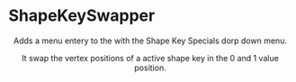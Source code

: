
# ShapeKeySwapper
<div align="center">
 <p>Adds a menu entery to the with the Shape Key Specials dorp down menu.
<p>It swap the vertex positions of a active shape key in the 0 and 1 value position.
</div>

